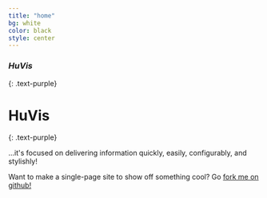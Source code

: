 ```yaml
---
title: "home"
bg: white
color: black
style: center
---
```


### *HuVis*
{: .text-purple}

<span class="fa-stack subtlecircle" style="font-size:100px; background:rgba(255,166,0,0.1)">
  <i class="fa fa-circle fa-stack-2x text-white"></i>
  <!-- <i class="fa fa-bicycle fa-stack-1x text-orange"></i> -->
</span>

# HuVis
{: .text-purple}


…it's focused on delivering information quickly, easily, configurably, and stylishly!

Want to make a single-page site to show off something cool? Go [fork me on github!](https://github.com/t413/SinglePaged)


